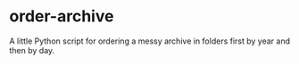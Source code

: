 # order-archive
A little Python script for ordering a messy archive in folders first by year and then by day.

